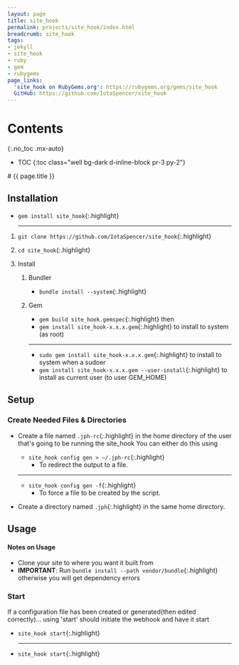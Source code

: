 ```yaml
---
layout: page
title: site_hook
permalink: projects/site_hook/index.html
breadcrumb: site_hook
tags:
- jekyll
- site_hook
- ruby
- gem
- rubygems
page_links:
  'site_hook on RubyGems.org': https://rubygems.org/gems/site_hook
  GitHub: https://github.com/IotaSpencer/site_hook
---
```

<div class="float-right card bg-dark ml-4 mr-2" style="order: 2;" markdown="1">

# Contents
{:.no_toc .mx-auto}

* TOC
{:toc class="well bg-dark d-inline-block pr-3 py-2"}
</div>

<div markdown="1">
# {{ page.title }}

## Installation

* `gem install site_hook`{:.highlight}

  <hr class="hr-text d-flex justify-content-center bg-dark" data-content="or">

1. `git clone https://github.com/IotaSpencer/site_hook`{:.highlight}

1. `cd site_hook`{:.highlight}

1. Install
   1. Bundler
      * `bundle install --system`{:.highlight}
   1. Gem
      * `gem build site_hook.gemspec`{:.highlight}
     then
      * `gem install site_hook-x.x.x.gem`{:.highlight} to install to system (as root)
      <hr class="d-flex justify-content-center hr-text bg-dark" data-content="or">

      * `sudo gem install site_hook-x.x.x.gem`{:.highlight} to install to system when a sudoer
      * `gem install site_hook-x.x.x.gem --user-install`{:.highlight} to install as current user (to user GEM_HOME)

## Setup

### Create Needed Files & Directories
* Create a file named `.jph-rc`{:.highlight} in the home
    directory of the user that's going to be running the site_hook
    You can either do this using

  * `site_hook config gen > ~/.jph-rc`{:.highlight}
    * To redirect the output to a file.
  <hr class="hr-text bg-dark d-flex justify-content-center" data-content="or">

  * `site_hook config gen -f`{:.highlight}
    * To force a file to be created by the script.

* Create a directory named `.jph`{:.highlight} in the same home directory.

## Usage

#### Notes on Usage

* Clone your site to where you want it built from
* **IMPORTANT**: Run `bundle install --path vendor/bundle`{:.highlight}
    otherwise you will get dependency errors

### Start

  If a configuration file has been created or generated(then edited correctly)... using 'start' should initiate the webhook and have it start

* `site_hook start`{:.highlight}
  <hr class="d-flex justify-content-center hr-text bg-dark" data-content="or">

* `site_hook start`{:.highlight}

</div>